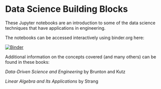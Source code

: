 # Data Science Building Blocks

These Jupyter notebooks are an introduction to some of the data science techniques that have applications in engineering.

The notebooks can be accessed interactively using binder.org here:

[![Binder](https://mybinder.org/badge_logo.svg)](https://mybinder.org/v2/gh/grahampullan/datascienceBB/master)

Additional information on the concepts covered (and many others) can be found in these books:

*Data-Driven Science and Engineering* by Brunton and Kutz

*Linear Algebra and Its Applications* by Strang